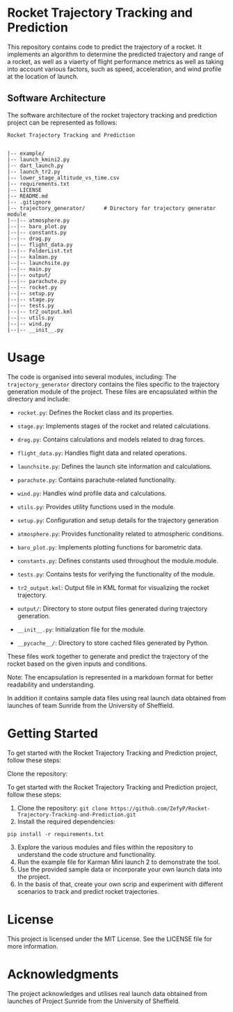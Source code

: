 # Rocket Trajectory Tracking and Prediction

This repository contains code to predict the trajectory of a rocket. It implements an algorithm to determine the predicted trajectory and range of a rocket, as well as a viaerty of flight performance metrics as well as taking into account various factors, such as speed, acceleration, and wind profile at the location of launch.

## Software Architecture

The software architecture of the rocket trajectory tracking and prediction project can be represented as follows:

```
Rocket Trajectory Tracking and Prediction


|-- example/
|-- launch_kmini2.py
|-- dart_launch.py
|-- launch_tr2.py
|-- lower_stage_altitude_vs_time.csv
|-- requirements.txt
|-- LICENSE
|-- README.md
|-- .gitignore
|-- trajectory_generator/      # Directory for trajectory generator module
|--|-- atmosphere.py
|--|-- baro_plot.py
|--|-- constants.py
|--|-- drag.py
|--|-- flight_data.py
|--|-- FolderList.txt
|--|-- kalman.py
|--|-- launchsite.py
|--|-- main.py
|--|-- output/
|--|-- parachute.py
|--|-- rocket.py
|--|-- setup.py
|--|-- stage.py
|--|-- tests.py
|--|-- tr2_output.kml
|--|-- utils.py
|--|-- wind.py
|--|-- __init__.py

```

# Usage
The code is organised into several modules, including:
The `trajectory_generator` directory contains the files specific to the trajectory generation module of the project. These files are encapsulated within the directory and include:

- `rocket.py`: Defines the Rocket class and its properties.
- `stage.py`: Implements stages of the rocket and related calculations.
- `drag.py`: Contains calculations and models related to drag forces.
- `flight_data.py`: Handles flight data and related operations.
- `launchsite.py`: Defines the launch site information and calculations.
- `parachute.py`: Contains parachute-related functionality.
- `wind.py`: Handles wind profile data and calculations.
- `utils.py`: Provides utility functions used in the module.

- `setup.py`: Configuration and setup details for the trajectory generation 
- `atmosphere.py`: Provides functionality related to atmospheric conditions.
- `baro_plot.py`: Implements plotting functions for barometric data.
- `constants.py`: Defines constants used throughout the module.module.
- `tests.py`: Contains tests for verifying the functionality of the module.
- `tr2_output.kml`: Output file in KML format for visualizing the rocket trajectory.

- `output/`: Directory to store output files generated during trajectory generation.
- `__init__.py`: Initialization file for the module.
- `__pycache__/`: Directory to store cached files generated by Python.

These files work together to generate and predict the trajectory of the rocket based on the given inputs and conditions.

Note: The encapsulation is represented in a markdown format for better readability and understanding.

In addition it contains sample data files using real launch data obtained from launches of team Sunride from the University of Sheffield.

# Getting Started
To get started with the Rocket Trajectory Tracking and Prediction project, follow these steps:

Clone the repository:

To get started with the Rocket Trajectory Tracking and Prediction project, follow these steps:

1. Clone the repository:
``` git clone https://github.com/ZefyP/Rocket-Trajectory-Tracking-and-Prediction.git ```
2. Install the required dependencies:

```pip install -r requirements.txt```

3. Explore the various modules and files within the repository to understand the code structure and functionality. 
4. Run the example file for Karman Mini launch 2 to demonstrate the tool. 
5. Use the provided sample data or incorporate your own launch data into the project.
6. In the basis of that, create your own scrip and experiment with different scenarios to track and predict rocket trajectories.


# License
This project is licensed under the MIT License. See the LICENSE file for more information.

# Acknowledgments
The project acknowledges and utilises real launch data obtained from launches of Project Sunride from the University of Sheffield.
